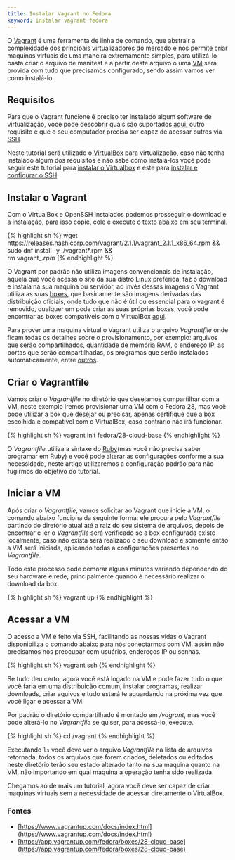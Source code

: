 ```yaml
---
title: Instalar Vagrant no Fedora
keyword: instalar vagrant fedora
---
```


O [Vagrant](https://www.vagrantup.com) é uma ferramenta de linha de comando, que abstrair a complexidade dos principais virtualizadores do mercado e nos permite criar maquinas virtuais de uma maneira extremamente simples, para utilizá-lo basta criar o arquivo de manifest e a partir deste arquivo o uma [VM](https://pt.wikipedia.org/wiki/M%C3%A1quina_virtual) será provida com tudo que precisamos configurado, sendo assim vamos ver como instalá-lo.

## Requisitos

Para que o Vagrant funcione é preciso ter instalado algum software de virtualização, você pode descobrir quais são suportados [aqui](https://www.vagrantup.com/docs/providers/), outro requisito é que o seu computador precisa ser capaz de acessar outros via [SSH](https://pt.wikipedia.org/wiki/Secure_Shell).

Neste tutorial será utilizado o [VirtualBox](https://www.virtualbox.org/) para virtualização, caso não tenha instalado algum dos requisitos e não sabe como instalá-los você pode seguir este tutorial para [instalar o Virtualbox](/instalar-virtualbox-no-fedora) e este para [instalar e configurar o SSH](/gerar-chave-ssh-no-linux).

## Instalar o Vagrant

Com o VirtualBox e OpenSSH instalados podemos prosseguir o download e a instalação, para isso copie, cole e execute o texto abaixo em seu terminal.

{% highlight sh %}
wget https://releases.hashicorp.com/vagrant/2.1.1/vagrant_2.1.1_x86_64.rpm && \
sudo dnf install -y ./vagrant*.rpm && \
rm vagrant_*.rpm*
{% endhighlight %}

O Vagrant por padrão não utiliza imagens convencionais de instalação, aquela que você acessa o site da sua distro Linux preferida, faz o download e instala na sua maquina ou servidor, ao invés dessas imagens o Vagrant utiliza as suas [boxes](https://www.vagrantup.com/docs/boxes.html), que basicamente são imagens derivadas das distribuição oficiais, onde tudo que não é útil ou essencial para o vagrant é removido, qualquer um pode criar as suas próprias boxes, você pode encontrar as boxes compatíveis com o VirtualBox [aqui](https://app.vagrantup.com/boxes/search?utf8=%E2%9C%93&sort=created&provider=virtualbox&q=).

Para prover uma maquina virtual o Vagrant utiliza o arquivo *Vagrantfile* onde ficam todas os detalhes sobre o provisionamento, por exemplo: arquivos que serão compartilhados, quantidade de memória RAM, o endereço IP, as portas que serão compartilhadas, os programas que serão instalados automaticamente, entre [outros](https://www.vagrantup.com/docs/vagrantfile/).

## Criar o Vagrantfile

Vamos criar o *Vagrantfile* no diretório que desejamos compartilhar com a VM, neste exemplo iremos provisionar uma VM com o Fedora 28, mas você pode utilizar a box que desejar ou precisar, apenas certifique que a box escolhida é compatível com o VirtualBox, caso contrário não irá funcionar.

{% highlight sh %}
vagrant init fedora/28-cloud-base
{% endhighlight %}

O *Vagrantfile* utiliza a sintaxe do [Ruby](https://www.ruby-lang.org/pt/)(mas você não precisa saber programar em Ruby) e você pode alterar as configurações conforme a sua necessidade, neste artigo utilizaremos a configuração padrão para não fugirmos do objetivo do tutorial.

## Iniciar a VM

Após criar o *Vagrantfile*, vamos solicitar ao Vagrant que inicie a VM, o comando abaixo funciona da seguinte forma: ele procura pelo *Vagrantfile* partindo do diretório atual até a raiz do seu sistema de arquivos, depois de encontrar e ler o *Vagrantfile* será verificado se a box configurada existe localmente, caso não exista será realizado o seu download e somente então a VM será iniciada, aplicando todas a configurações presentes no *Vagrantfile*.

Todo este processo pode demorar alguns minutos variando dependendo do seu hardware e rede, principalmente quando é necessário realizar o download da box.

{% highlight sh %}
vagrant up
{% endhighlight %}

## Acessar a VM

O acesso a VM é feito via SSH, facilitando as nossas vidas o Vagrant disponibiliza o comando abaixo para nós conectarmos com VM, assim não precisamos nos preocupar com usuários, endereços IP ou senhas.

{% highlight sh %}
vagrant ssh
{% endhighlight %}

Se tudo deu certo, agora você está logado na VM e pode fazer tudo o que você faria em uma distribuição comum, instalar programas, realizar downloads, criar aquivos e tudo estará te aguardando na próxima vez que você ligar e acessar a VM.

Por padrão o diretório compartilhado é montado em */vagrant*, mas você pode alterá-lo no *Vagrantfile* se quiser, para acessá-lo, execute.

{% highlight sh %}
cd /vagrant
{% endhighlight %}

Executando ```ls``` você deve ver o arquivo *Vagrantfile* na lista de arquivos retornada, todos os arquivos que forem criados, deletados ou editados neste diretório terão seu estado alterado tanto na sua maquina quanto na VM, não importando em qual maquina a operação tenha sido realizada.

Chegamos ao de mais um tutorial, agora você deve ser capaz de criar maquinas virtuais sem a necessidade de acessar diretamente o VirtualBox.

### Fontes

* [https://www.vagrantup.com/docs/index.html](https://www.vagrantup.com/docs/index.html)
* [https://app.vagrantup.com/fedora/boxes/28-cloud-base](https://app.vagrantup.com/fedora/boxes/28-cloud-base)
